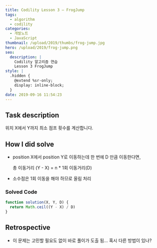 ```yaml
---
title: Codility Lesson 3 — FrogJump
tags:
  - algorithm
  - codility
categories:
  - 개발노트
  - JavaScript
thumbnail: /upload/2019/thumbs/frog-jump.jpg
hero: /upload/2019/frog-jump.png
seo:
  description: |
    Codility 알고리즘 연습
    Lesson 3 FrogJump
style: |
  .hidden {
    @extend %sr-only;
    display: inline-block;
  }
date: 2019-09-16 11:54:23
---
```





## Task description

위치 X에서 Y까지 최소 점프 횟수를 계산합니다.

## How I did solve

- position X에서 position Y로 이동하는데 한 번에 D 만큼 이동한다면,

  총 이동거리 (Y - X) = n * 1회 이동거리(D)

- 소수점은 1회 이동을 해야 하므로 올림 처리

### Solved Code

```javascript
function solution(X, Y, D) {
  return Math.ceil((Y - X) / D)
}
```

## Retrospective

- 이 문제는 고민할 필요도 없이 바로 풀이가 도출 됨... 혹시 다른 방법이 있나?